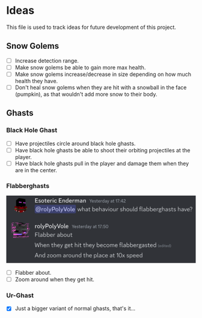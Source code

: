 # Ideas

This file is used to track ideas for future development of this project.

## Snow Golems

- [ ] Increase detection range.
- [ ] Make snow golems be able to gain more max health.
- [ ] Make snow golems increase/decrease in size depending on how much health they have.
- [ ] Don't heal snow golems when they are hit with a snowball in the face (pumpkin), as that wouldn't add more snow to their body.

## Ghasts

### Black Hole Ghast

- [ ] Have projectiles circle around black hole ghasts.
- [ ] Have black hole ghasts be able to shoot their orbiting projectiles at the player.
- [ ] Have black hole ghasts pull in the player and damage them when they are in the center.

### Flabberghasts

![Flabberghasts](assets/ideas/Flabberghasts.png)

- [ ] Flabber about.
- [ ] Zoom around when they get hit.

### Ur-Ghast

- [X] Just a bigger variant of normal ghasts, that's it...
